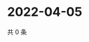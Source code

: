# 2022-04-05

共 0 条

<!-- BEGIN WEIBO -->
<!-- 最后更新时间 Tue Apr 05 2022 17:01:23 GMT+0800 (China Standard Time) -->

<!-- END WEIBO -->
